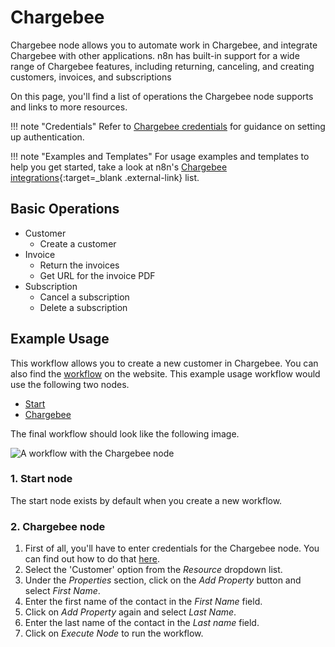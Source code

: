 # Chargebee

Chargebee node allows you to automate work in Chargebee, and integrate Chargebee with other applications. n8n has built-in support for a wide range of Chargebee features, including returning, canceling, and creating customers, invoices, and subscriptions

On this page, you'll find a list of operations the Chargebee node supports and links to more resources.

!!! note "Credentials"
  Refer to [Chargebee credentials](https://docs.n8n.io/integrations/builtin/credentials/chargebee/) for guidance on setting up authentication. 

!!! note "Examples and Templates"
  For usage examples and templates to help you get started, take a look at n8n's [Chargebee integrations](https://n8n.io/integrations/chargebee/){:target=_blank .external-link} list.


## Basic Operations

* Customer
    * Create a customer
* Invoice
    * Return the invoices
    * Get URL for the invoice PDF
* Subscription
    * Cancel a subscription
    * Delete a subscription

## Example Usage

This workflow allows you to create a new customer in Chargebee. You can also find the [workflow](https://n8n.io/workflows/483) on the website. This example usage workflow would use the following two nodes.
- [Start](/integrations/builtin/core-nodes/n8n-nodes-base.start/)
- [Chargebee]()

The final workflow should look like the following image.

![A workflow with the Chargebee node](/_images/integrations/builtin/app-nodes/chargebee/workflow.png)

### 1. Start node

The start node exists by default when you create a new workflow.

### 2. Chargebee node

1. First of all, you'll have to enter credentials for the Chargebee node. You can find out how to do that [here](/integrations/builtin/credentials/chargebee/).
2. Select the 'Customer' option from the *Resource* dropdown list.
3. Under the *Properties* section, click on the *Add Property* button and select *First Name*.
5. Enter the first name of the contact in the *First Name* field.
6. Click on *Add Property* again and select *Last Name*.
7. Enter the last name of the contact in the *Last name* field.
8. Click on *Execute Node* to run the workflow.

